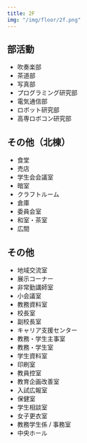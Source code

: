 ```yaml
---
title: 2F
img: "/img/floor/2f.png"
---
```


## 部活動
* 吹奏楽部
* 茶道部
* 写真部
* プログラミング研究部
* 電気通信部
* ロボット研究部
* 高専ロボコン研究部

## その他（北棟）
* 食堂
* 売店
* 学生会会議室
* 暗室
* クラフトルーム
* 倉庫
* 委員会室
* 和室・茶室
* 広間

## その他
* 地域交流室
* 展示コーナー
* 非常勤講師室
* 小会議室
* 教務資料室
* 校長室
* 副校長室
* キャリア支援センター
* 教務・学生主事室
* 教務・学生室
* 学生資料室
* 印刷室
* 教員控室
* 教育企画改善室
* 入試広報室
* 保健室
* 学生相談室
* 女子更衣室
* 教務学生係 / 事務室
* 中央ホール
